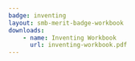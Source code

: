 ```yaml
---
badge: inventing
layout: smb-merit-badge-workbook
downloads:
    - name: Inventing Workbook
      url: inventing-workbook.pdf
---
```

